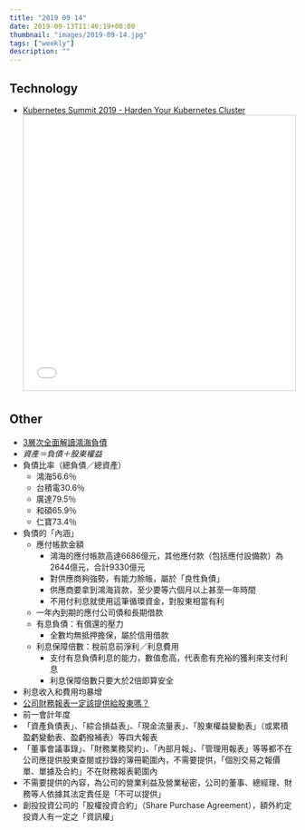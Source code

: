 ```yaml
---
title: "2019 09 14"
date: 2019-09-13T11:46:19+08:00
thumbnail: "images/2019-09-14.jpg"
tags: ["weekly"]
description: ""
---
```


## Technology

* [Kubernetes Summit 2019 - Harden Your Kubernetes Cluster](https://www.slideshare.net/smalltown20110306/kubernetes-summit-2019) <iframe src="//www.slideshare.net/slideshow/embed_code/key/rnAbvoo5J44Lue" width="595" height="485" frameborder="0" marginwidth="0" marginheight="0" scrolling="no" style="border:1px solid #CCC; border-width:1px; margin-bottom:5px; max-width: 100%;" allowfullscreen> </iframe>

## Other

* [3層次全面解讀鴻海負債](https://www.businesstoday.com.tw/article/category/80392/post/201909100026/)
 * *資產＝負債＋股東權益*
 * 負債比率（總負債／總資產）
     * 鴻海56.6％
     * 台積電30.6％
     * 廣達79.5％
     * 和碩65.9％
     * 仁寶73.4％
 * 負債的「內涵」
     * 應付帳款金額
         * 鴻海的應付帳款高達6686億元，其他應付款（包括應付設備款）為2644億元，合計9330億元
         * 對供應商夠強勢，有能力賒帳，屬於「良性負債」
         * 供應商要拿到鴻海貨款，至少要等六個月以上甚至一年時間
         * 不用付利息就使用這筆循環資金，對股東相當有利
     * 一年內到期的應付公司債和長期借款
     * 有息負債：有償還的壓力
         * 全數均無抵押擔保，屬於信用借款
     * 利息保障倍數：稅前息前淨利／利息費用
         * 支付有息負債利息的能力，數值愈高，代表愈有充裕的獲利來支付利息
         * 利息保障倍數只要大於2倍即算安全
 * 利息收入和費用均暴增
* [公司財務報表一定該提供給股東嗎？](https://bryan.law/financialreport/)
 * 前一會計年度
 * 「資產負債表」、「綜合損益表」、「現金流量表」、「股東權益變動表」（或累積盈虧變動表、盈虧撥補表）等四大報表
 * 「董事會議事錄」、「財務業務契約」、「內部月報」、「管理用報表」等等都不在公司應提供股東查閱或抄錄的簿冊範圍內，不需要提供，「個別交易之報價單、單據及合約」不在財務報表範圍內
 * 不需要提供的內容，為公司的營業利益及營業秘密，公司的董事、總經理、財務等人依據其法定責任是「不可以提供」
 * 創投投資公司的「股權投資合約」（Share Purchase Agreement），額外約定投資人有一定之「資訊權」
